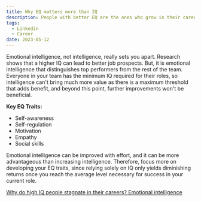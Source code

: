 ```yaml
---
title: Why EQ matters more than IQ
description: People with better EQ are the ones who grow in their careers
tags:
  - Linkedin
  - Career
date: 2023-05-12
---
```



Emotional intelligence, not intelligence, really sets you apart. Research shows that a higher IQ can lead to better job prospects. But, it is emotional intelligence that distinguishes top performers from the rest of the team. Everyone in your team has the minimum IQ required for their roles, so intelligence can't bring much more value as there is a maximum threshold that adds benefit, and beyond this point, further improvements won't be beneficial.

**Key EQ Traits:**
* Self-awareness
* Self-regulation
* Motivation
* Empathy
* Social skills

Emotional intelligence can be improved with effort, and it can be more advantageous than increasing intelligence. Therefore, focus more on developing your EQ traits, since relying solely on IQ only yields diminishing returns once you reach the average level necessary for success in your current role.

[Why do high IQ people stagnate in their careers? Emotional intelligence](https://bigthink.com/the-learning-curve/emotional-intelligence-at-work/)